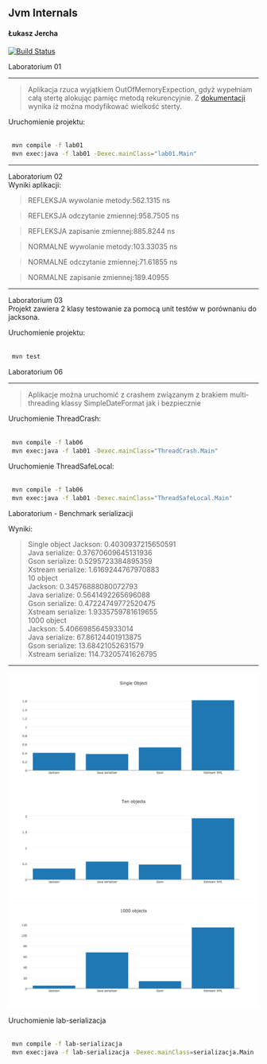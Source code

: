 ## Jvm Internals
#### Łukasz Jercha
[![Build Status](https://travis-ci.org/ljercha/jvm.svg?branch=master)](https://travis-ci.org/ljercha/jvm)

Laboratorium 01
***
> Aplikacja rzuca wyjątkiem OutOfMemoryExpection, gdyż wypełniam całą stertę alokując pamięc metodą rekurencyjnie.
>   Z [dokumentacji](http://docs.oracle.com/javase/7/docs/technotes/tools/windows/java.html#nonstandard) wynika iż można modyfikować wielkość sterty.  

Uruchomienie projektu:
```bash

 mvn compile -f lab01
 mvn exec:java -f lab01 -Dexec.mainClass="lab01.Main"
 ```

***
Laboratorium 02  
Wyniki aplikacji:
  
  
> REFLEKSJA wywolanie metody:562.1315 ns
  
> REFLEKSJA odczytanie zmiennej:958.7505 ns 
  
> REFLEKSJA zapisanie zmiennej:885.8244 ns
  
> NORMALNE wywolanie metody:103.33035 ns
  
> NORMALNE odczytanie zmiennej:71.61855 ns
  
> NORMALNE zapisanie zmiennej:189.40955
  

***
Laboratorium 03  
Projekt zawiera 2 klasy testowanie za pomocą unit testów w porównaniu do jacksona.  

Uruchomienie projektu:
```bash

 mvn test
 ```
  
  
Laboratorium 06
***
> Aplikacje można uruchomić z crashem związanym z brakiem multi-threading klassy SimpleDateFormat jak  i bezpiecznie

Uruchomienie ThreadCrash:
```bash

 mvn compile -f lab06
 mvn exec:java -f lab01 -Dexec.mainClass="ThreadCrash.Main"
 ```

Uruchomienie ThreadSafeLocal:
```bash

 mvn compile -f lab06
 mvn exec:java -f lab01 -Dexec.mainClass="ThreadSafeLocal.Main"
 ```


Laboratorium - Benchmark serializacji

Wyniki:

> Single object
Jackson: 0.4030937215650591  
Java serialize: 0.37670609645131936  
Gson serialize: 0.5295723384895359  
Xstream serialize: 1.6169244767970883  
10 object  
Jackson: 0.34576888080072793  
Java serialize: 0.5641492265696088  
Gson serialize: 0.47224749772520475  
Xstream serialize: 1.9335759781619655  
1000 object  
Jackson: 5.4066985645933014  
Java serialize: 67.86124401913875  
Gson serialize: 13.68421052631579  
Xstream serialize: 114.73205741626795  
> 
***

![one](lab-serializacja/src/main/resources/1-object.png)
![one](lab-serializacja/src/main/resources/10-objects.png)
![one](lab-serializacja/src/main/resources/1000-objects.png)


Uruchomienie lab-serializacja
```bash

 mvn compile -f lab-serializacja
 mvn exec:java -f lab-serializacja -Dexec.mainClass=serializacja.Main

```
